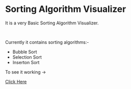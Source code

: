<h1> Sorting Algorithm Visualizer</h1>
<p>It is a very Basic Sorting Algorithm Visualizer.</p><br>
<p>Currently it contains sorting algorithms:-
<ul>
  <li>Bubble Sort</li>
  <li>Selection Sort</li>
  <li>Inserton Sort</li>
</ul>
<p>To see it working -> </p>
<a href ="sorting-visualizer-pgydufrur-ishan9411s-projects.vercel.app"> Click Here</a>
